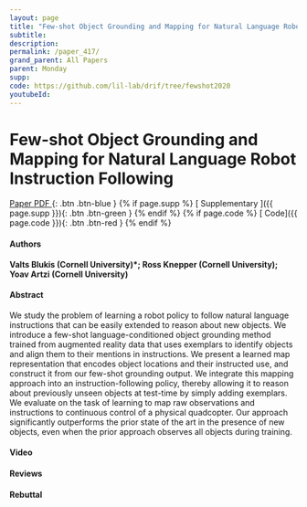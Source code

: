 ```yaml
---
layout: page
title: "Few-shot Object Grounding and Mapping for Natural Language Robot Instruction Following"
subtitle: 
description:
permalink: /paper_417/
grand_parent: All Papers
parent: Monday
supp: 
code: https://github.com/lil-lab/drif/tree/fewshot2020
youtubeId: 
---
```


# Few-shot Object Grounding and Mapping for Natural Language Robot Instruction Following

[<i class="fa fa-file-text-o" aria-hidden="true"></i> Paper PDF ](https://drive.google.com/file/d/14IuMBuWKW0ZPhVMc17slpg5OJNdoQRk6/view){: .btn .btn-blue } {% if page.supp %} [<i class="fa fa-file-text-o" aria-hidden="true"></i> Supplementary ]({{ page.supp }}){: .btn .btn-green } {% endif %} {% if page.code %} [<i class="fa fa-github" aria-hidden="true"></i> Code]({{ page.code }}){: .btn .btn-red }
{% endif %}

#### Authors
**Valts Blukis (Cornell University)*; Ross Knepper (Cornell University); Yoav Artzi (Cornell University)**

#### Abstract
We study the problem of learning a robot policy to follow natural language instructions that can be easily extended to reason about new objects. We introduce a few-shot language-conditioned object grounding method trained from augmented reality data that uses exemplars to identify objects and align them to their mentions in instructions. We present a learned map representation that encodes object locations and their instructed use, and construct it from our few-shot grounding output. We integrate this mapping approach into an instruction-following policy, thereby allowing it to  reason about previously unseen objects at test-time by simply adding exemplars. We evaluate on the task of learning to map raw observations and instructions to continuous control of a physical quadcopter. Our approach significantly outperforms the prior state of the art in the presence of new objects, even when the prior approach observes all objects during training.

#### Video 

#### Reviews

#### Rebuttal

